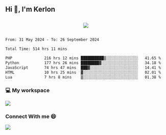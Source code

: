 ## Hi 👋, I'm Kerlon

<p align="center" style="margin: 30px;">
 
 <img src="https://skillicons.dev/icons?i=html,css,bootstrap,js,nodejs,jquery,python,flask,php,mysql,lua,sqlite,firebase">


</p>
<!--START_SECTION:waka-->

```txt
From: 31 May 2024 - To: 26 September 2024

Total Time: 514 hrs 11 mins

PHP              216 hrs 12 mins ██████████▒░░░░░░░░░░░░░░   41.65 %
Python           177 hrs 26 mins ████████▓░░░░░░░░░░░░░░░░   34.18 %
JavaScript       74 hrs 47 mins  ███▓░░░░░░░░░░░░░░░░░░░░░   14.41 %
HTML             10 hrs 25 mins  ▓░░░░░░░░░░░░░░░░░░░░░░░░   02.01 %
Lua              7 hrs 8 mins    ▒░░░░░░░░░░░░░░░░░░░░░░░░   01.38 %
```

<!--END_SECTION:waka-->


<p align="center">
 <h3>💻 My workspace</h3>
    <img src="https://skillicons.dev/icons?i=mint" />
</p>

<p align="center">
 <h3>Connect With me 😄</h3> 
    <a href="https://www.linkedin.com/in/kerlon-fernandes"><img src="https://skillicons.dev/icons?i=linkedin" />
  </a>
</p>



